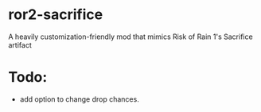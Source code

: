 # ror2-sacrifice
A heavily customization-friendly mod that mimics Risk of Rain 1's Sacrifice artifact

# Todo:
 - add option to change drop chances.
